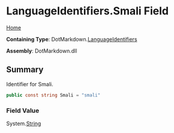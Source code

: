 # LanguageIdentifiers\.Smali Field

[Home](../../../README.md)

**Containing Type**: DotMarkdown\.[LanguageIdentifiers](../README.md)

**Assembly**: DotMarkdown\.dll

## Summary

Identifier for Smali\.

```csharp
public const string Smali = "smali"
```

### Field Value

System\.[String](https://docs.microsoft.com/en-us/dotnet/api/system.string)

